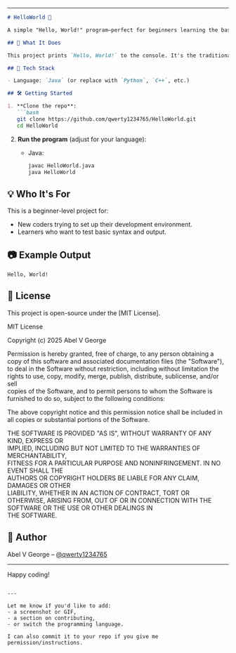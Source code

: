 
---

````markdown
# HelloWorld 👋

A simple "Hello, World!" program—perfect for beginners learning the basics of programming.

## 🚀 What It Does

This project prints `Hello, World!` to the console. It's the traditional first step in learning a new programming language.

## 🧰 Tech Stack

- Language: `Java` (or replace with `Python`, `C++`, etc.)

## 🛠️ Getting Started

1. **Clone the repo**:
   ```bash
   git clone https://github.com/qwerty1234765/HelloWorld.git
   cd HelloWorld
````

2. **Run the program** (adjust for your language):

   * Java:

     ```bash
     javac HelloWorld.java
     java HelloWorld
     ```


## 💡 Who It's For

This is a beginner-level project for:

* New coders trying to set up their development environment.
* Learners who want to test basic syntax and output.

## 📷 Example Output

```
Hello, World!
```

## 📝 License

This project is open-source under the [MIT License].

MIT License

Copyright (c) 2025 Abel V George

Permission is hereby granted, free of charge, to any person obtaining a copy
of this software and associated documentation files (the "Software"), to deal
in the Software without restriction, including without limitation the rights
to use, copy, modify, merge, publish, distribute, sublicense, and/or sell   
copies of the Software, and to permit persons to whom the Software is         
furnished to do so, subject to the following conditions:                       

The above copyright notice and this permission notice shall be included in    
all copies or substantial portions of the Software.                           

THE SOFTWARE IS PROVIDED "AS IS", WITHOUT WARRANTY OF ANY KIND, EXPRESS OR    
IMPLIED, INCLUDING BUT NOT LIMITED TO THE WARRANTIES OF MERCHANTABILITY,      
FITNESS FOR A PARTICULAR PURPOSE AND NONINFRINGEMENT. IN NO EVENT SHALL THE   
AUTHORS OR COPYRIGHT HOLDERS BE LIABLE FOR ANY CLAIM, DAMAGES OR OTHER        
LIABILITY, WHETHER IN AN ACTION OF CONTRACT, TORT OR OTHERWISE, ARISING FROM, 
OUT OF OR IN CONNECTION WITH THE SOFTWARE OR THE USE OR OTHER DEALINGS IN     
THE SOFTWARE.


## 👤 Author

Abel V George – [@qwerty1234765](https://github.com/qwerty1234765)

---

Happy coding!

```

---

Let me know if you'd like to add:
- a screenshot or GIF,
- a section on contributing,
- or switch the programming language.

I can also commit it to your repo if you give me permission/instructions.
```
